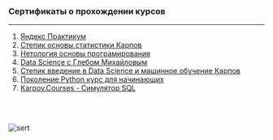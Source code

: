 ### Сертификаты о прохождении курсов
---

1. [Яндекс Практикум](https://github.com/Leshakot/certificates/blob/main/certificates/yandex.practicum.pdf)
2. [Степик основы статистики Карпов](https://github.com/Leshakot/certificates/blob/main/certificates/stepik_%D0%BE%D1%81%D0%BD%D0%BE%D0%B2%D1%8B_%D1%81%D1%82%D0%B0%D1%82%D0%B8%D1%81%D1%82%D0%B8%D0%BA%D0%B8_%D0%BA%D0%B0%D1%80%D0%BF%D0%BE%D0%B2.pdf)
3. [Нетология основы програмирования](https://github.com/Leshakot/certificates/blob/main/certificates/%D0%9D%D0%B5%D1%82%D0%BE%D0%BB%D0%BE%D0%B3%D0%B8%D1%8F_%D0%BE%D1%81%D0%BD%D0%BE%D0%B2%D1%8B_%D0%BF%D1%80%D0%BE%D0%B3%D1%80%D0%B0%D0%BC%D0%B8%D1%80%D0%BE%D0%B2%D0%B0%D0%BD%D0%B8%D1%8F.pdf)
4. [Data Science c Глебом Михайловым](https://github.com/Leshakot/certificates/blob/main/certificates/Data%20Science%20c%20%D0%93%D0%BB%D0%B5%D0%B1%D0%BE%D0%BC%20%D0%9C%D0%B8%D1%85%D0%B0%D0%B9%D0%BB%D0%BE%D0%B2%D1%8B%D0%BC.pdf)
5. [Степик введение в Data Science и машинное обучение Карпов](https://github.com/Leshakot/certificates/blob/main/certificates/stepik_ds_karpov.pdf)
6. [Поколение Python курс для начинающих](https://github.com/Leshakot/certificates/blob/main/certificates/%D0%9F%D0%BE%D0%BA%D0%BE%D0%BB%D0%B5%D0%BD%D0%B8%D0%B5_Python_%D0%BA%D1%83%D1%80%D1%81_%D0%B4%D0%BB%D1%8F_%D0%BD%D0%B0%D1%87%D0%B8%D0%BD%D0%B0%D1%8E%D1%89%D0%B8%D1%85.pdf)
7. [Karpov.Courses - Симулятор SQL](https://lab.karpov.courses/live_certificate/b675122e-1822-40be-9795-4da20519d4f0/)
<br>
<br>

![sert](https://user-images.githubusercontent.com/119577732/216990386-255d00a9-4f07-41f1-a10b-6bd36e3d0009.jpg)
